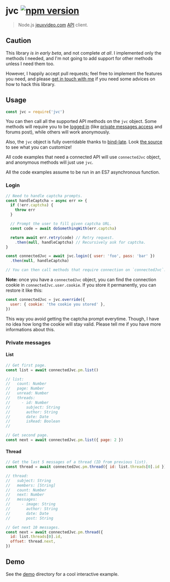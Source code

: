 # jvc [![npm version](http://img.shields.io/npm/v/jvc.svg?style=flat-square)](https://www.npmjs.org/package/jvc)

> Node.js [jeuxvideo.com][] [API] client.

[jeuxvideo.com]: http://www.jeuxvideo.com/
[API]: https://wiki.jvflux.com/Documentation_de_l'API_Jeuxvideo.com

Caution
-------

This library *is in early beta*, and not complete *at all*. I
implemented only the methods I needed, and I'm not going to add support
for other methods unless I need them too.

However, I happily accept pull requests; feel free to implement the
features you need, and please [get in touch with me][val] if you need
some advices on how to hack this library.

[val]: https://val.codejam.info/

Usage
-----

```js
const jvc = require('jvc')
```

You can then call all the supported API methods on the `jvc` object.
Some methods will require you to be [logged in](#login) (like [private
messages access](#private-messages) and forums post), while others will
work anonymously.

Also, the `jvc` object is fully overridable thanks to [bind-late]. Look
[the source](src/index.js) to see what you can customize!

[bind-late]: https://github.com/valeriangalliat/bind-late

All code examples that need a connected API will use `connectedJvc`
object, and anonymous methods will just use `jvc`.

All the code examples assume to be run in an ES7 asynchronous function.

### Login

```js
// Need to handle captcha prompts.
const handleCaptcha = async err => {
  if (!err.captcha) {
    throw err
  }

  // Prompt the user to fill given captcha URL.
  const code = await doSomethingWith(err.captcha)

  return await err.retry(code) // Retry request.
    .then(null, handleCaptcha) // Recursively ask for captcha.
}

const connectedJvc = await jvc.login({ user: 'foo', pass: 'bar' })
  .then(null, handleCaptcha)

// You can then call methods that require connection on `connectedJvc`.
```

**Note:** once you have a `connectedJvc` object, you can find the
connection cookie in `connectedJvc.user.cookie`. If you store it
permanently, you can restore it like this:

```js
const connectedJvc = jvc.override({
  user: { cookie: 'the cookie you stored' },
})
```

This way you avoid getting the captcha prompt everytime. Though, I have
no idea how long the cookie will stay valid. Please tell me if you have
more informations about this.

### Private messages

#### List

```js
// Get first page.
const list = await connectedJvc.pm.list()

// list:
//   count: Number
//   page: Number
//   unread: Number
//   threads:
//     - id: Number
//       subject: String
//       author: String
//       date: Date
//       isRead: Boolean
//

// Get second page.
const next = await connectedJvc.pm.list({ page: 2 })
```

#### Thread

```js
// Get the last 5 messages of a thread (ID from previous list).
const thread = await connectedJvc.pm.thread({ id: list.threads[0].id })

// thread:
//   subject: String
//   members: [String]
//   count: Number
//   next: Number
//   messages:
//     - image: String
//       author: String
//       date: Date
//       post: String

// Get next 10 messages.
const next = await connectedJvc.pm.thread({
  id: list.threads[0].id,
  offset: thread.next,
})
```

Demo
----

See the [demo](demo) directory for a cool interactive example.
